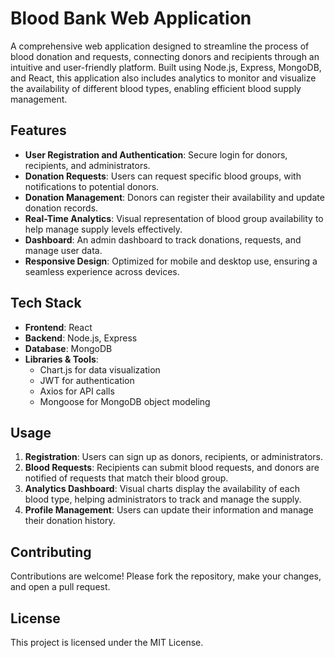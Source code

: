 <h1>Blood Bank Web Application</h1>

<p>A comprehensive web application designed to streamline the process of blood donation and requests, connecting donors and recipients through an intuitive and user-friendly platform. Built using Node.js, Express, MongoDB, and React, this application also includes analytics to monitor and visualize the availability of different blood types, enabling efficient blood supply management.</p>

<h2>Features</h2>
<ul>
  <li><strong>User Registration and Authentication</strong>: Secure login for donors, recipients, and administrators.</li>
  <li><strong>Donation Requests</strong>: Users can request specific blood groups, with notifications to potential donors.</li>
  <li><strong>Donation Management</strong>: Donors can register their availability and update donation records.</li>
  <li><strong>Real-Time Analytics</strong>: Visual representation of blood group availability to help manage supply levels effectively.</li>
  <li><strong>Dashboard</strong>: An admin dashboard to track donations, requests, and manage user data.</li>
  <li><strong>Responsive Design</strong>: Optimized for mobile and desktop use, ensuring a seamless experience across devices.</li>
</ul>

<h2>Tech Stack</h2>
<ul>
  <li><strong>Frontend</strong>: React</li>
  <li><strong>Backend</strong>: Node.js, Express</li>
  <li><strong>Database</strong>: MongoDB</li>
  <li><strong>Libraries &amp; Tools</strong>:
    <ul>
      <li>Chart.js for data visualization</li>
      <li>JWT for authentication</li>
      <li>Axios for API calls</li>
      <li>Mongoose for MongoDB object modeling</li>
    </ul>
  </li>
</ul>



<h2>Usage</h2>
<ol>
  <li><strong>Registration</strong>: Users can sign up as donors, recipients, or administrators.</li>
  <li><strong>Blood Requests</strong>: Recipients can submit blood requests, and donors are notified of requests that match their blood group.</li>
  <li><strong>Analytics Dashboard</strong>: Visual charts display the availability of each blood type, helping administrators to track and manage the supply.</li>
  <li><strong>Profile Management</strong>: Users can update their information and manage their donation history.</li>
</ol>


<h2>Contributing</h2>
<p>Contributions are welcome! Please fork the repository, make your changes, and open a pull request.</p>

<h2>License</h2>
<p>This project is licensed under the MIT License.</p>




